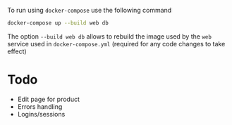 To run using `docker-compose` use the following command

```bash
docker-compose up --build web db
```

The option `--build web db` allows to rebuild the image used by the `web` service used in `docker-compose.yml` (required for any code changes to take effect)

# Todo
- Edit page for product
- Errors handling
- Logins/sessions
